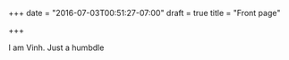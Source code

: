 +++
date = "2016-07-03T00:51:27-07:00"
draft = true
title = "Front page"

+++

I am Vinh. Just a humbdle 
